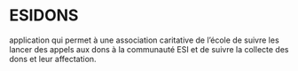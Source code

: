 # ESIDONS
application qui permet à une association caritative de l’école de suivre les lancer des appels aux dons à la communauté ESI et de suivre la collecte des dons et leur affectation.
